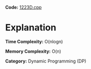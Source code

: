 **Code:** [1223D.cpp](./1223D.cpp)

# Explanation

**Time Complexity:** O(nlogn)

**Memory Complexity:** O(n) 

**Category:** Dynamic Programming (DP)
